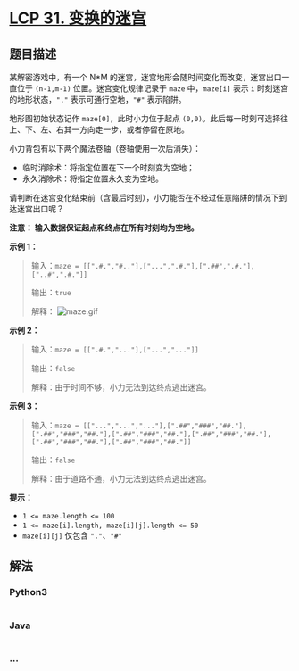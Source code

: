 # [LCP 31. 变换的迷宫](https://leetcode.cn/problems/Db3wC1)

## 题目描述

<!-- 这里写题目描述 -->

某解密游戏中，有一个 N\*M 的迷宫，迷宫地形会随时间变化而改变，迷宫出口一直位于 `(n-1,m-1)` 位置。迷宫变化规律记录于 `maze` 中，`maze[i]` 表示 `i` 时刻迷宫的地形状态，`"."` 表示可通行空地，`"#"` 表示陷阱。

地形图初始状态记作 `maze[0]`，此时小力位于起点 `(0,0)`。此后每一时刻可选择往上、下、左、右其一方向走一步，或者停留在原地。

小力背包有以下两个魔法卷轴（卷轴使用一次后消失）：

-   临时消除术：将指定位置在下一个时刻变为空地；
-   永久消除术：将指定位置永久变为空地。

请判断在迷宫变化结束前（含最后时刻），小力能否在不经过任意陷阱的情况下到达迷宫出口呢？

**注意： 输入数据保证起点和终点在所有时刻均为空地。**

**示例 1：**

> 输入：`maze = [[".#.","#.."],["...",".#."],[".##",".#."],["..#",".#."]]`
>
> 输出：`true`
>
> 解释：
> ![maze.gif](https://fastly.jsdelivr.net/gh/doocs/leetcode@main/lcp/LCP%2031.%20变换的迷宫/images/1615892239-SCIjyf-maze.gif)

**示例 2：**

> 输入：`maze = [[".#.","..."],["...","..."]]`
>
> 输出：`false`
>
> 解释：由于时间不够，小力无法到达终点逃出迷宫。

**示例 3：**

> 输入：`maze = [["...","...","..."],[".##","###","##."],[".##","###","##."],[".##","###","##."],[".##","###","##."],[".##","###","##."],[".##","###","##."]]`
>
> 输出：`false`
>
> 解释：由于道路不通，小力无法到达终点逃出迷宫。

**提示：**

-   `1 <= maze.length <= 100`
-   `1 <= maze[i].length, maze[i][j].length <= 50`
-   `maze[i][j]` 仅包含 `"."`、`"#"`

## 解法

<!-- 这里可写通用的实现逻辑 -->

<!-- tabs:start -->

### **Python3**

<!-- 这里可写当前语言的特殊实现逻辑 -->

```python

```

### **Java**

<!-- 这里可写当前语言的特殊实现逻辑 -->

```java

```

### **...**

```

```

<!-- tabs:end -->
